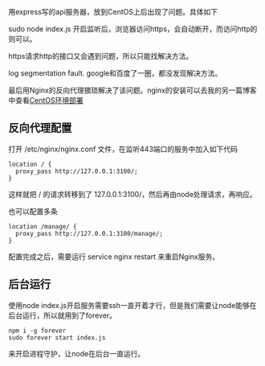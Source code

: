 用express写的api服务器，放到CentOS上后出现了问题。具体如下

sudo node index.js 开启监听后，浏览器访问https，会自动断开，而访问http的则可以。

https请求http的接口又会遇到问题，所以只能找解决方法。

log segmentation fault. google和百度了一圈，都没发现解决方法。

最后用Nginx的反向代理猥琐解决了该问题。nginx的安装可以去我的另一篇博客中查看[CentOS环境部署](https://www.xuejichang.cn/blogger.html?id=1)
## 反向代理配置
打开 /etc/nginx/nginx.conf 文件，在监听443端口的服务中加入如下代码
```
location / {
  proxy_pass http://127.0.0.1:3100/;
}
```
这样就把 / 的请求转移到了 127.0.0.1:3100/，然后再由node处理请求，再响应。

也可以配置多条
```
location /manage/ {
  proxy_pass http://127.0.0.1:3100/manage/;
}
```
配置完成之后，需要运行 service nginx restart 来重启Nginx服务。
## 后台运行

使用node index.js开启服务需要ssh一直开着才行，但是我们需要让node能够在后台运行，所以就用到了forever。
```
npm i -g forever
sudo forever start index.js
```
来开启进程守护，让node在后台一直运行。